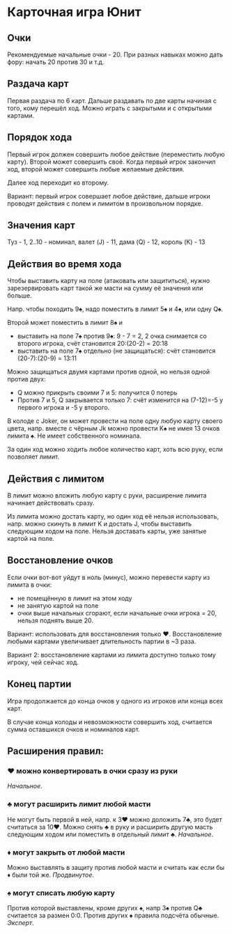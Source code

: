 # Карточная игра Юнит

## Очки

Рекомендуемые начальные очки - 20. При разных навыках можно дать фору: начать 20 против 30 и т.д.

## Раздача карт

Первая раздача по 6 карт. Дальше раздавать по две карты начиная с того, кому перешёл ход. Можно играть с закрытыми и с открытыми картами.

## Порядок хода

Первый игрок должен совершить любое действие (переместить любую карту). Второй может совершить своё. Когда первый игрок закончил ход, второй может совершить любые желаемые действия.

Далее ход переходит ко второму.

Вариант: первый игрок совершает любое действие, дальше игроки проводят действия с полем и лимитом в произвольном порядке.

## Значения карт

Туз - 1, 2..10 - номинал, валет (J) - 11, дама (Q) - 12, король (K) - 13

## Действия во время хода

Чтобы выставить карту на поле (атаковать или защититься), нужно зарезервировать карт такой же масти на сумму её значения или больше.

Напр. чтобы походить 9♠, надо поместить в лимит 5♠ и 4♠, или одну Q♠.

Второй может поместить в лимит 8♠ и
+ выставить на поле 7♠ против 9♠: 9 - 7 = 2, 2 очка снимается со второго игрока, счёт становится 20:(20-2) = 20:18
+ выставить на поле 7♠ отдельно (не защищаться): счёт становится (20-7):(20-9) = 13:11

Можно защищаться двумя картами против одной, но нельзя одной против двух:
+ Q можно прикрыть своими 7 и 5: получится 0 потерь
+ Против 7 и 5, Q закрывается только 7: счёт изменится на (7-12)=-5 у первого игрока и -5 у второго.

В колоде с Joker, он может провести на поле одну любую карту своего цвета, напр. вместе с чёрным Jk можно провести K♠ не имея 13 очков лимита ♠. Не имеет собственного номинала.

За один ход можно ходить любое количество карт, хоть всю руку, если позволяет лимит. 

## Действия с лимитом

В лимит можно вложить любую карту с руки, расширение лимита начинает действовать сразу.

Из лимита можно достать карту, но один ход её нельзя использовать, напр. можно скинуть в лимит K и достать J, чтобы выставить следующим ходом на поле. Нельзя доставать карты, уже занятые картой на поле.

## Восстановление очков

Если очки вот-вот уйдут в ноль (минус), можно перевести карту из лимита в очки: 
+ не помещённую в лимит на этом ходу
+ не занятую картой на поле
+ очки выше начальных сгорают, если начальные очки игрока = 20, нельзя поднять выше 20.

Вариант: использовать для восстановления только ♥. Восстановление любыми картами увеличивает длительность партии в ~3 раза.

Вариант 2: восстановление картами из лимита доступно только тому игроку, чей сейчас ход.

## Конец партии

Игра продолжается до конца очков у одного из игроков или конца всех карт.

В случае конца колоды и невозможности совершить ход, считается сумма оставшихся очков и номиналов карт.

## Расширения правил:

### ♥ можно конвертировать в очки сразу из руки
_Начальное_.

### ♣ могут расширить лимит любой масти
Не могут быть первой в ней, напр. к 3♥ можно доложить 7♣, это будет считаться за 10♥. Можно снять ♣ в руку и расширить другую масть следующим ходом или поместить в отдельный лимит ♣. _Начальное_.

### ♦ могут закрыть от любой масти
Можно выставлять в защиту против любой масти и считать как если бы ♦ были той же. _Продвинутое_.

### ♠ могут списать любую карту
Против которой выставлены, кроме других ♠, напр 3♠ против Q♣ считается за размен 0:0. Против других ♠ правила подсчёта обычные. _Эксперт_.